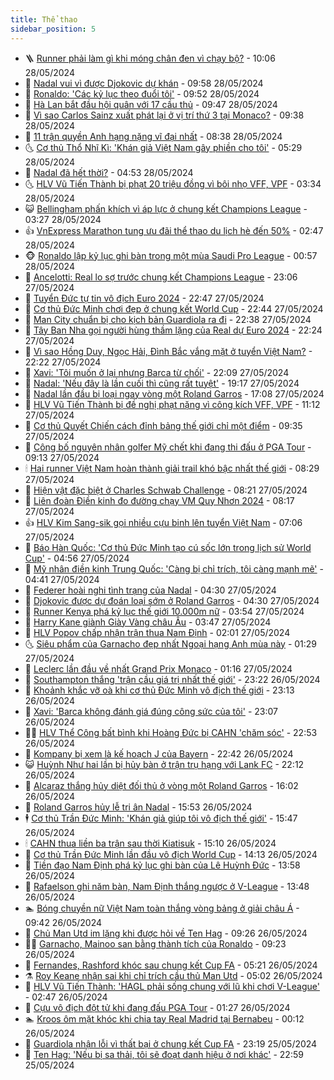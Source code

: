 ```yaml
---
title: Thể thao
sidebar_position: 5
---
```


<!-- vnexpress-the-thao:START -->
- 🪜 [Runner phải làm gì khi móng chân đen vì chạy bộ?](https://vnexpress.net/runner-phai-lam-gi-khi-mong-chan-den-vi-chay-bo-4751477.html) - 10:06 28/05/2024
- 🦩 [Nadal vui vì được Djokovic dự khán](https://vnexpress.net/nadal-vui-vi-duoc-djokovic-du-khan-4751585.html) - 09:58 28/05/2024
- 🧰 [Ronaldo: &#39;Các kỷ lục theo đuổi tôi&#39;](https://vnexpress.net/ronaldo-cac-ky-luc-theo-duoi-toi-4751525.html) - 09:52 28/05/2024
- 🤗 [Hà Lan bắt đầu hội quân với 17 cầu thủ](https://vnexpress.net/ha-lan-bat-dau-hoi-quan-voi-17-cau-thu-4751467.html) - 09:47 28/05/2024
- 🥳 [Vì sao Carlos Sainz xuất phát lại ở vị trí thứ 3 tại Monaco?](https://vnexpress.net/vi-sao-carlos-sainz-xuat-phat-lai-o-vi-tri-thu-3-tai-monaco-4751528.html) - 09:38 28/05/2024
- 🦣 [11 trận quyền Anh hạng nặng vĩ đại nhất](https://vnexpress.net/11-tran-quyen-anh-hang-nang-vi-dai-nhat-4750800.html) - 08:38 28/05/2024
- 🌜 [Cơ thủ Thổ Nhĩ Kì: &#39;Khán giả Việt Nam gây phiền cho tôi&#39;](https://vnexpress.net/co-thu-tho-nhi-ki-khan-gia-viet-nam-gay-phien-cho-toi-4751394.html) - 05:29 28/05/2024
- 🫶 [Nadal đã hết thời?](https://vnexpress.net/nadal-da-het-thoi-4751428.html) - 04:53 28/05/2024
- 🌜 [HLV Vũ Tiến Thành bị phạt 20 triệu đồng vì bôi nhọ VFF, VPF](https://vnexpress.net/hlv-vu-tien-thanh-bi-phat-20-trieu-dong-vi-boi-nho-vff-vpf-4751390.html) - 03:34 28/05/2024
- 😺 [Bellingham phấn khích vì áp lực ở chung kết Champions League](https://vnexpress.net/bellingham-phan-khich-vi-ap-luc-o-chung-ket-champions-league-4751292.html) - 03:27 28/05/2024
- 👍 [VnExpress Marathon tung ưu đãi thể thao du lịch hè đến 50%](https://vnexpress.net/vnexpress-marathon-tung-uu-dai-the-thao-du-lich-he-den-50-4751079.html) - 02:47 28/05/2024
- 🐵 [Ronaldo lập kỷ lục ghi bàn trong một mùa Saudi Pro League](https://vnexpress.net/ronaldo-lap-ky-luc-ghi-ban-trong-mot-mua-saudi-pro-league-4751289.html) - 00:57 28/05/2024
- 💫 [Ancelotti: Real lo sợ trước chung kết Champions League](https://vnexpress.net/ancelotti-real-lo-so-truoc-chung-ket-champions-league-4751276.html) - 23:06 27/05/2024
- 🦆 [Tuyển Đức tự tin vô địch Euro 2024](https://vnexpress.net/tuyen-duc-tu-tin-vo-dich-euro-2024-4751271.html) - 22:47 27/05/2024
- 🙉 [Cơ thủ Đức Minh chơi đẹp ở chung kết World Cup](https://vnexpress.net/co-thu-duc-minh-choi-dep-o-chung-ket-world-cup-4751163.html) - 22:44 27/05/2024
- 📝 [Man City chuẩn bị cho kịch bản Guardiola ra đi](https://vnexpress.net/man-city-chuan-bi-cho-kich-ban-guardiola-ra-di-4750893.html) - 22:38 27/05/2024
- 💯 [Tây Ban Nha gọi người hùng thầm lặng của Real dự Euro 2024](https://vnexpress.net/tay-ban-nha-goi-nguoi-hung-tham-lang-cua-real-du-euro-2024-4751268.html) - 22:24 27/05/2024
- 🌈 [Vì sao Hồng Duy, Ngọc Hải, Đình Bắc vắng mặt ở tuyển Việt Nam?](https://vnexpress.net/vi-sao-hong-duy-ngoc-hai-dinh-bac-vang-mat-o-tuyen-viet-nam-4751220.html) - 22:22 27/05/2024
- 🦩 [Xavi: &#39;Tôi muốn ở lại nhưng Barca từ chối&#39;](https://vnexpress.net/xavi-toi-muon-o-lai-nhung-barca-tu-choi-4751251.html) - 22:09 27/05/2024
- 🐲 [Nadal: &#39;Nếu đây là lần cuối thì cũng rất tuyệt&#39;](https://vnexpress.net/nadal-neu-day-la-lan-cuoi-thi-cung-rat-tuyet-4751257.html) - 19:17 27/05/2024
- 🌁 [Nadal lần đầu bị loại ngay vòng một Roland Garros](https://vnexpress.net/nadal-lan-dau-bi-loai-ngay-vong-mot-roland-garros-4751255.html) - 17:08 27/05/2024
- 💯 [HLV Vũ Tiến Thành bị đề nghị phạt nặng vì công kích VFF, VPF](https://vnexpress.net/hlv-vu-tien-thanh-bi-de-nghi-phat-nang-vi-cong-kich-vff-vpf-4751174.html) - 11:12 27/05/2024
- 🌝 [Cơ thủ Quyết Chiến cách đỉnh bảng thế giới chỉ một điểm](https://vnexpress.net/co-thu-quyet-chien-cach-dinh-bang-the-gioi-chi-mot-diem-4751141.html) - 09:35 27/05/2024
- 🤖 [Công bố nguyên nhân golfer Mỹ chết khi đang thi đấu ở PGA Tour](https://vnexpress.net/cong-bo-nguyen-nhan-golfer-my-chet-khi-dang-thi-dau-o-pga-tour-4751145.html) - 09:13 27/05/2024
- 🕯 [Hai runner Việt Nam hoàn thành giải trail khó bậc nhất thế giới](https://vnexpress.net/hai-runner-viet-nam-hoan-thanh-giai-trail-kho-bac-nhat-the-gioi-4751016.html) - 08:29 27/05/2024
- 🧰 [Hiện vật đặc biệt ở Charles Schwab Challenge](https://vnexpress.net/hien-vat-dac-biet-o-charles-schwab-challenge-4751114.html) - 08:21 27/05/2024
- 🥳 [Liên đoàn Điền kinh đo đường chạy VM Quy Nhơn 2024](https://vnexpress.net/lien-doan-dien-kinh-do-duong-chay-vm-quy-nhon-2024-4751028.html) - 08:17 27/05/2024
- 👍 [HLV Kim Sang-sik gọi nhiều cựu binh lên tuyển Việt Nam](https://vnexpress.net/hlv-kim-sang-sik-goi-nhieu-cuu-binh-len-tuyen-viet-nam-4751037.html) - 07:06 27/05/2024
- 💪 [Báo Hàn Quốc: &#39;Cơ thủ Đức Minh tạo cú sốc lớn trong lịch sử World Cup&#39;](https://vnexpress.net/bao-han-quoc-co-thu-duc-minh-tao-cu-soc-lon-trong-lich-su-world-cup-4750984.html) - 04:56 27/05/2024
- 👹 [Mỹ nhân điền kinh Trung Quốc: &#39;Càng bị chỉ trích, tôi càng mạnh mẽ&#39;](https://vnexpress.net/my-nhan-dien-kinh-trung-quoc-cang-bi-chi-trich-toi-cang-manh-me-4750527.html) - 04:41 27/05/2024
- 🧰 [Federer hoài nghi tình trạng của Nadal](https://vnexpress.net/federer-hoai-nghi-tinh-trang-cua-nadal-4750994.html) - 04:30 27/05/2024
- 🚀 [Djokovic được dự đoán loại sớm ở Roland Garros](https://vnexpress.net/djokovic-duoc-du-doan-loai-som-o-roland-garros-4750975.html) - 04:30 27/05/2024
- 🎃 [Runner Kenya phá kỷ lục thế giới 10.000m nữ](https://vnexpress.net/runner-kenya-pha-ky-luc-the-gioi-10-000m-nu-4750986.html) - 03:54 27/05/2024
- 🧰 [Harry Kane giành Giày Vàng châu Âu](https://vnexpress.net/harry-kane-gianh-giay-vang-chau-au-4750960.html) - 03:47 27/05/2024
- 👀 [HLV Popov chấp nhận trận thua Nam Định](https://vnexpress.net/hlv-popov-chap-nhan-tran-thua-nam-dinh-4750869.html) - 02:01 27/05/2024
- 🌜 [Siêu phẩm của Garnacho đẹp nhất Ngoại hạng Anh mùa này](https://vnexpress.net/sieu-pham-cua-garnacho-dep-nhat-ngoai-hang-anh-mua-nay-4750886.html) - 01:29 27/05/2024
- 🫶 [Leclerc lần đầu về nhất Grand Prix Monaco](https://vnexpress.net/leclerc-lan-dau-ve-nhat-grand-prix-monaco-4750874.html) - 01:16 27/05/2024
- 🦄 [Southampton thắng &#39;trận cầu giá trị nhất thế giới&#39;](https://vnexpress.net/southampton-thang-tran-cau-gia-tri-nhat-the-gioi-4750844.html) - 23:22 26/05/2024
- 🥳 [Khoảnh khắc vỡ oà khi cơ thủ Đức Minh vô địch thế giới](https://vnexpress.net/khoanh-khac-vo-oa-khi-co-thu-duc-minh-vo-dich-the-gioi-4750842.html) - 23:13 26/05/2024
- 🐲 [Xavi: &#39;Barca không đánh giá đúng công sức của tôi&#39;](https://vnexpress.net/xavi-barca-khong-danh-gia-dung-cong-suc-cua-toi-4750836.html) - 23:07 26/05/2024
- 🧑‍🏫 [HLV Thể Công bất bình khi Hoàng Đức bị CAHN &#39;chăm sóc&#39;](https://vnexpress.net/hlv-the-cong-bat-binh-khi-hoang-duc-bi-cahn-cham-soc-4750820.html) - 22:53 26/05/2024
- 🤔 [Kompany bị xem là kế hoạch J của Bayern](https://vnexpress.net/kompany-bi-xem-la-ke-hoach-j-cua-bayern-4750835.html) - 22:42 26/05/2024
- 😺 [Huỳnh Như hai lần bị hủy bàn ở trận trụ hạng với Lank FC](https://vnexpress.net/huynh-nhu-hai-lan-bi-huy-ban-o-tran-tru-hang-voi-lank-fc-4750830.html) - 22:12 26/05/2024
- 💪 [Alcaraz thắng hủy diệt đối thủ ở vòng một Roland Garros](https://vnexpress.net/alcaraz-thang-huy-diet-doi-thu-o-vong-mot-roland-garros-4750823.html) - 16:02 26/05/2024
- 💼 [Roland Garros hủy lễ tri ân Nadal](https://vnexpress.net/roland-garros-huy-le-tri-an-nadal-4750814.html) - 15:53 26/05/2024
- 🕴 [Cơ thủ Trần Đức Minh: &#39;Khán giả giúp tôi vô địch thế giới&#39;](https://vnexpress.net/co-thu-tran-duc-minh-khan-gia-giup-toi-vo-dich-the-gioi-4750815.html) - 15:47 26/05/2024
- 🕯 [CAHN thua liền ba trận sau thời Kiatisuk](https://vnexpress.net/cahn-thua-lien-ba-tran-sau-thoi-kiatisuk-4750796.html) - 15:10 26/05/2024
- 📝 [Cơ thủ Trần Đức Minh lần đầu vô địch World Cup](https://vnexpress.net/co-thu-tran-duc-minh-lan-dau-vo-dich-world-cup-4750788.html) - 14:13 26/05/2024
- 🧐 [Tiền đạo Nam Định phá kỷ lục ghi bàn của Lê Huỳnh Đức](https://vnexpress.net/tien-dao-nam-dinh-pha-ky-luc-ghi-ban-cua-le-huynh-duc-4750795.html) - 13:58 26/05/2024
- 🙉 [Rafaelson ghi năm bàn, Nam Định thắng ngược ở V-League](https://vnexpress.net/rafaelson-ghi-nam-ban-nam-dinh-thang-nguoc-o-v-league-4750790.html) - 13:48 26/05/2024
- 🏊 [Bóng chuyền nữ Việt Nam toàn thắng vòng bảng ở giải châu Á](https://vnexpress.net/bong-chuyen-nu-viet-nam-toan-thang-vong-bang-o-giai-chau-a-4750750.html) - 09:42 26/05/2024
- 🌊 [Chủ Man Utd im lặng khi được hỏi về Ten Hag](https://vnexpress.net/chu-man-utd-im-lang-khi-duoc-hoi-ve-ten-hag-4750706.html) - 09:26 26/05/2024
- 👨‍🏫 [Garnacho, Mainoo san bằng thành tích của Ronaldo](https://vnexpress.net/garnacho-mainoo-san-bang-thanh-tich-cua-ronaldo-4750656.html) - 09:23 26/05/2024
- 🥷 [Fernandes, Rashford khóc sau chung kết Cup FA](https://vnexpress.net/fernandes-rashford-khoc-sau-chung-ket-cup-fa-4750635.html) - 05:21 26/05/2024
- ⚗️ [Roy Keane nhận sai khi chỉ trích cầu thủ Man Utd](https://vnexpress.net/roy-keane-nhan-sai-khi-chi-trich-cau-thu-man-utd-4750621.html) - 05:02 26/05/2024
- 🌮 [HLV Vũ Tiến Thành: &#39;HAGL phải sống chung với lũ khi chơi V-League&#39;](https://vnexpress.net/hlv-vu-tien-thanh-hagl-phai-song-chung-voi-lu-khi-choi-v-league-4750680.html) - 02:47 26/05/2024
- 🤩 [Cựu vô địch đột tử khi đang đấu PGA Tour](https://vnexpress.net/cuu-vo-dich-dot-tu-khi-dang-dau-pga-tour-4750653.html) - 01:27 26/05/2024
- 🏊 [Kroos ôm mặt khóc khi chia tay Real Madrid tại Bernabeu](https://vnexpress.net/kroos-om-mat-khoc-khi-chia-tay-real-madrid-tai-bernabeu-4750632.html) - 00:12 26/05/2024
- 🐎 [Guardiola nhận lỗi vì thất bại ở chung kết Cup FA](https://vnexpress.net/guardiola-nhan-loi-vi-that-bai-o-chung-ket-cup-fa-4750629.html) - 23:19 25/05/2024
- 💫 [Ten Hag: &#39;Nếu bị sa thải, tôi sẽ đoạt danh hiệu ở nơi khác&#39;](https://vnexpress.net/ten-hag-neu-bi-sa-thai-toi-se-doat-danh-hieu-o-noi-khac-4750619.html) - 22:59 25/05/2024<!-- vnexpress-the-thao:END -->
